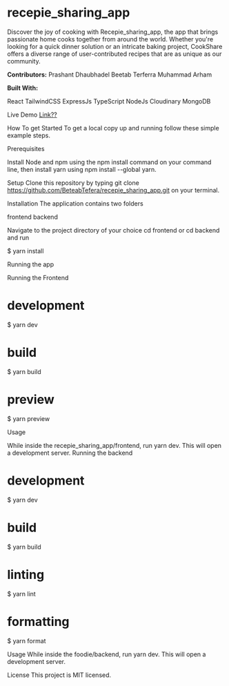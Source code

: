 # recepie_sharing_app

Discover the joy of cooking with Recepie_sharing_app, the app that brings passionate home cooks together from around the world. Whether you're looking for a quick dinner solution or an intricate baking project, CookShare offers a diverse range of user-contributed recipes that are as unique as our community.

**Contributors:**
Prashant Dhaubhadel
Beetab Terferra
Muhammad Arham

**Built With:**

React
TailwindCSS
ExpressJs
TypeScript
NodeJs
Cloudinary
MongoDB

Live Demo
[Link??](https://recipe-sharing-007.vercel.app/)

How To get Started
To get a local copy up and running follow these simple example steps.

Prerequisites

Install Node and npm using the npm install command on your command line, then install yarn using npm install --global yarn.

Setup
Clone this repository by typing git clone https://github.com/BeteabTefera/recepie_sharing_app.git on your terminal.

Installation
The application contains two folders

frontend
backend

Navigate to the project directory of your choice cd frontend or cd backend and run

$ yarn install

Running the app

Running the Frontend

# development

$ yarn dev

# build

$ yarn build

# preview

$ yarn preview

Usage

While inside the recepie_sharing_app/frontend, run yarn dev. This will open a development server.
Running the backend

# development

$ yarn dev

# build

$ yarn build

# linting

$ yarn lint

# formatting

$ yarn format

Usage
While inside the foodie/backend, run yarn dev. This will open a development server.

License
This project is MIT licensed.
